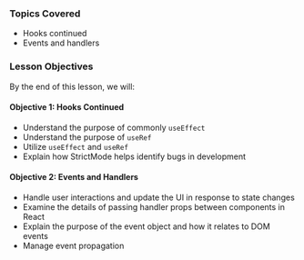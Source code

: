 <!-- h1, h2 already used by CTD Learns -->
### Topics Covered

- Hooks continued
- Events and handlers

### Lesson Objectives

By the end of this lesson, we will:

#### Objective 1: Hooks Continued

- Understand the purpose of commonly `useEffect`
- Understand the purpose of `useRef`
- Utilize `useEffect` and `useRef`
- Explain how StrictMode helps identify bugs in development

#### Objective 2: Events and Handlers

- Handle user interactions and update the UI in response to state changes
- Examine the details of passing handler props between components in React
- Explain the purpose of the event object and how it relates to DOM events
- Manage event propagation
